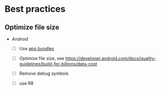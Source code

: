 # Best practices

## Optimize file size
- Android
  - [ ] Use [app bundles](https://developer.android.com/guide/app-bundle)
  - [ ] Optimize file size, see https://developer.android.com/docs/quality-guidelines/build-for-billions/data-cost
  - [ ] Remove debug symbols
  - [ ] use R8

